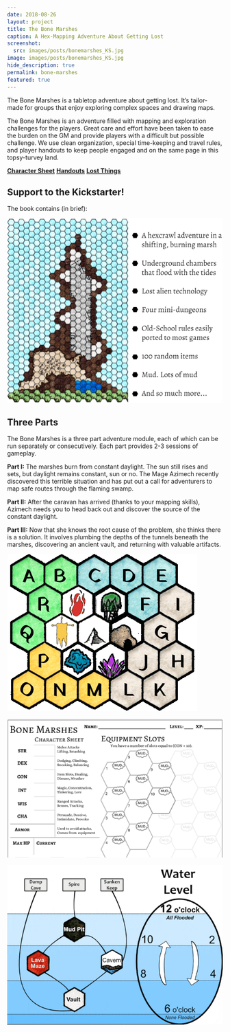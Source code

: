 ```yaml
---
date: 2018-08-26
layout: project
title: The Bone Marshes
caption: A Hex-Mapping Adventure About Getting Lost
screenshot:
  src: images/posts/bonemarshes_KS.jpg
image: images/posts/bonemarshes_KS.jpg
hide_description: true
permalink: bone-marshes
featured: true
---
```


The Bone Marshes is a tabletop adventure about getting lost. It’s tailor-made for groups that enjoy exploring complex spaces and drawing maps. 

The Bone Marshes is an adventure filled with mapping and exploration challenges for the players. Great care and effort have been taken to ease the burden on the GM and provide players with a difficult but possible challenge. We use clean organization, special time-keeping and travel rules, and player handouts to keep people engaged and on the same page in this topsy-turvey land.

[**Character Sheet**]({{site.url}}/files/BoneMarshes_characterSheet.pdf)
[**Handouts**]({{site.url}}/files/BoneMarshes_handouts.pdf)
[**Lost Things**]({{site.url}}/files/BoneMarshes_LostThings.pdf)

## Support to the Kickstarter!

The book contains (in brief):

![spirequotes.png](/images/posts/SpireQuote.png)

## Three Parts

The Bone Marshes is a three part adventure module, each of which can be run separately or consecutively. Each part provides 2-3 sessions of gameplay.

**Part I:** The marshes burn from constant daylight. The sun still rises and sets, but daylight remains constant, sun or no. The Mage Azimech recently discovered this terrible situation and has put out a call for adventurers to map safe routes through the flaming swamp. 

**Part II:** After the caravan has arrived (thanks to your mapping skills), Azimech needs you to head back out and discover the source of the constant daylight.

**Part III:** Now that she knows the root cause of the problem, she thinks there is a solution. It involves plumbing the depths of the tunnels beneath the marshes, discovering an ancient vault, and returning with valuable artifacts.

![marshes-above.gif](/images/posts/marshes-above.gif)

![marshes-sheet.png](/images/posts/marshes-sheet.png)

![marshes-flooding.gif](/images/posts/marshes-flooding.gif)
